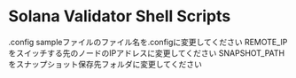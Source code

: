 # Solana Validator Shell Scripts

.config sampleファイルのファイル名を.configに変更してください
REMOTE_IPをスイッチする先のノードのIPアドレスに変更してください
SNAPSHOT_PATHをスナップショット保存先フォルダに変更してください
